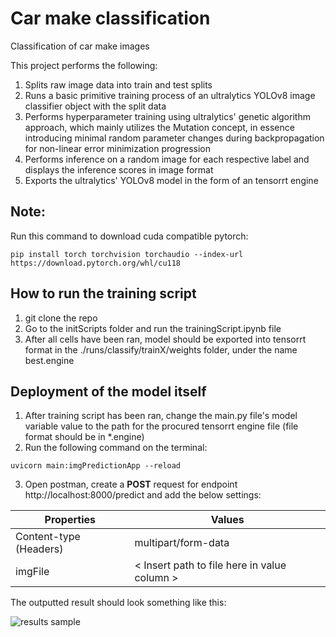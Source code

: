 # Car make classification
Classification of car make images

This project performs the following:
1. Splits raw image data into train and test splits
2. Runs a basic primitive training process of an ultralytics YOLOv8 image classifier object with the split data
3. Performs hyperparameter training using ultralytics' genetic algorithm approach, which mainly utilizes the Mutation concept, in essence introducing minimal random parameter changes during backpropagation for non-linear error minimization progression
4. Performs inference on a random image for each respective label and displays the inference scores in image format
5. Exports the ultralytics' YOLOv8 model in the form of an tensorrt engine

## Note:
Run this command to download cuda compatible pytorch:
~~~
pip install torch torchvision torchaudio --index-url https://download.pytorch.org/whl/cu118
~~~

## How to run the training script
1. git clone the repo
2. Go to the initScripts folder and run the trainingScript.ipynb file
3. After all cells have been ran, model should be exported into tensorrt format in the ./runs/classify/trainX/weights folder, under the name best.engine

## Deployment of the model itself
1. After training script has been ran, change the main.py file's model variable value to the path for the procured tensorrt engine file (file format should be in *.engine)
2. Run the following command on the terminal:
~~~
uvicorn main:imgPredictionApp --reload
~~~
3. Open postman, create a **POST** request for endpoint http://localhost:8000/predict and add the below settings:

| Properties | Values |
| ---------- | ---------- |
| Content-type (Headers) | multipart/form-data |
| imgFile | < Insert path to file here in value column > |

The outputted result should look something like this:

![results sample](https://github.com/user-attachments/assets/098b75d3-c1f5-474b-a226-eab94e388201)


